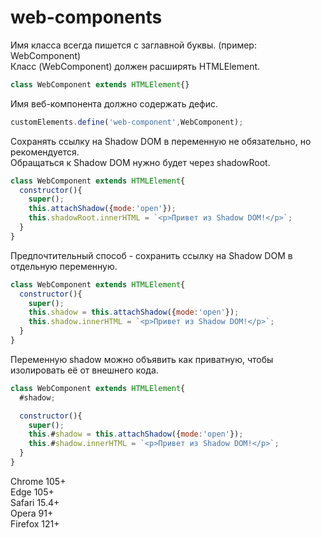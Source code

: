 # web-components

Имя класса всегда пишется с заглавной буквы. (пример: WebComponent)\
Класс (WebComponent) должен расширять HTMLElement.

```javascript
class WebComponent extends HTMLElement{}
```

Имя веб-компонента должно содержать дефис.
```javascript
customElements.define('web-component',WebComponent);
```

Сохранять ссылку на Shadow DOM в переменную не обязательно, но рекомендуется.\
Обращаться к Shadow DOM нужно будет через shadowRoot.
```javascript
class WebComponent extends HTMLElement{
  constructor(){
    super();
    this.attachShadow({mode:'open'});
    this.shadowRoot.innerHTML = `<p>Привет из Shadow DOM!</p>`;
  }
}
```

Предпочтительный способ - сохранить ссылку на Shadow DOM в отдельную переменную.
```javascript
class WebComponent extends HTMLElement{
  constructor(){
    super();
    this.shadow = this.attachShadow({mode:'open'});
    this.shadow.innerHTML = `<p>Привет из Shadow DOM!</p>`;
  }
}
```

Переменную shadow можно объявить как приватную, чтобы изолировать её от внешнего кода.
```javascript
class WebComponent extends HTMLElement{
  #shadow;

  constructor(){
    super();
    this.#shadow = this.attachShadow({mode:'open'});
    this.#shadow.innerHTML = `<p>Привет из Shadow DOM!</p>`;
  }
}
```

Chrome 105+\
Edge 105+\
Safari 15.4+\
Opera 91+\
Firefox 121+